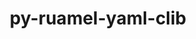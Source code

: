 ---
title: "py-ruamel-yaml-clib"
layout: cache
categories: [package, develop]
meta: {"versions": ["0.2.7"], "compilers": ["gcc@=11.1.0", "gcc@=11.4.0", "gcc@=9.4.0", "oneapi@=2023.2.1"], "oss": ["ubuntu20.04"], "platforms": ["linux"], "targets": ["aarch64", "ppc64le", "x86_64_v3"], "stacks": ["e4s", "e4s-arm", "e4s-oneapi", "e4s-power", "root"], "num_specs": 25, "num_specs_by_stack": {"e4s-arm": 5, "root": 25, "e4s-power": 8, "e4s": 8, "e4s-oneapi": 4}}
spec_details: [{"hash": "3s5s4swj3djilqul7b2jfio6hp6kybnl", "compiler": "gcc@=11.4.0", "versions": ["0.2.7"], "os": "ubuntu20.04", "platform": "linux", "target": "aarch64", "variants": ["build_system=python_pip"], "stacks": ["e4s-arm", "root"], "size": "-", "tarball": "https://binaries.spack.io/develop/build_cache/linux-ubuntu20.04-aarch64/gcc-11.4.0/py-ruamel-yaml-clib-0.2.7/linux-ubuntu20.04-aarch64-gcc-11.4.0-py-ruamel-yaml-clib-0.2.7-3s5s4swj3djilqul7b2jfio6hp6kybnl.spack"}, {"hash": "j7keany3g2wpyp6bta6xu723jme7mtdl", "compiler": "gcc@=11.4.0", "versions": ["0.2.7"], "os": "ubuntu20.04", "platform": "linux", "target": "aarch64", "variants": ["build_system=python_pip"], "stacks": ["e4s-arm", "root"], "size": "-", "tarball": "https://binaries.spack.io/develop/build_cache/linux-ubuntu20.04-aarch64/gcc-11.4.0/py-ruamel-yaml-clib-0.2.7/linux-ubuntu20.04-aarch64-gcc-11.4.0-py-ruamel-yaml-clib-0.2.7-j7keany3g2wpyp6bta6xu723jme7mtdl.spack"}, {"hash": "wxcuxktpr5s4nsehacrlrdf6pufkerlg", "compiler": "gcc@=11.4.0", "versions": ["0.2.7"], "os": "ubuntu20.04", "platform": "linux", "target": "aarch64", "variants": ["build_system=python_pip"], "stacks": ["e4s-arm", "root"], "size": "-", "tarball": "https://binaries.spack.io/develop/build_cache/linux-ubuntu20.04-aarch64/gcc-11.4.0/py-ruamel-yaml-clib-0.2.7/linux-ubuntu20.04-aarch64-gcc-11.4.0-py-ruamel-yaml-clib-0.2.7-wxcuxktpr5s4nsehacrlrdf6pufkerlg.spack"}, {"hash": "65vkrcmswkajo4ahrinqqwz2lfl6ug5d", "compiler": "gcc@=11.4.0", "versions": ["0.2.7"], "os": "ubuntu20.04", "platform": "linux", "target": "aarch64", "variants": ["build_system=python_pip"], "stacks": ["e4s-arm", "root"], "size": "-", "tarball": "https://binaries.spack.io/develop/build_cache/linux-ubuntu20.04-aarch64/gcc-11.4.0/py-ruamel-yaml-clib-0.2.7/linux-ubuntu20.04-aarch64-gcc-11.4.0-py-ruamel-yaml-clib-0.2.7-65vkrcmswkajo4ahrinqqwz2lfl6ug5d.spack"}, {"hash": "k5vh4kmzn3ivnsiffbwod2y6mazod3io", "compiler": "gcc@=11.4.0", "versions": ["0.2.7"], "os": "ubuntu20.04", "platform": "linux", "target": "aarch64", "variants": ["build_system=python_pip"], "stacks": ["e4s-arm", "root"], "size": "-", "tarball": "https://binaries.spack.io/develop/build_cache/linux-ubuntu20.04-aarch64/gcc-11.4.0/py-ruamel-yaml-clib-0.2.7/linux-ubuntu20.04-aarch64-gcc-11.4.0-py-ruamel-yaml-clib-0.2.7-k5vh4kmzn3ivnsiffbwod2y6mazod3io.spack"}, {"hash": "7q7o3tiz6lzy5ipnfzxiigfomtoorl3s", "compiler": "gcc@=11.1.0", "versions": ["0.2.7"], "os": "ubuntu20.04", "platform": "linux", "target": "ppc64le", "variants": ["build_system=python_pip"], "stacks": ["root", "e4s-power"], "size": "-", "tarball": "https://binaries.spack.io/develop/build_cache/linux-ubuntu20.04-ppc64le/gcc-11.1.0/py-ruamel-yaml-clib-0.2.7/linux-ubuntu20.04-ppc64le-gcc-11.1.0-py-ruamel-yaml-clib-0.2.7-7q7o3tiz6lzy5ipnfzxiigfomtoorl3s.spack"}, {"hash": "zk2a2zuzdtw6v6vlfdxaibydrn3xpdmn", "compiler": "gcc@=11.1.0", "versions": ["0.2.7"], "os": "ubuntu20.04", "platform": "linux", "target": "ppc64le", "variants": ["build_system=python_pip"], "stacks": ["root", "e4s-power"], "size": "-", "tarball": "https://binaries.spack.io/develop/build_cache/linux-ubuntu20.04-ppc64le/gcc-11.1.0/py-ruamel-yaml-clib-0.2.7/linux-ubuntu20.04-ppc64le-gcc-11.1.0-py-ruamel-yaml-clib-0.2.7-zk2a2zuzdtw6v6vlfdxaibydrn3xpdmn.spack"}, {"hash": "3zl3qr3z5jglpiz62uhjtiogkwp6vs2l", "compiler": "gcc@=11.1.0", "versions": ["0.2.7"], "os": "ubuntu20.04", "platform": "linux", "target": "ppc64le", "variants": ["build_system=python_pip"], "stacks": ["root", "e4s-power"], "size": "-", "tarball": "https://binaries.spack.io/develop/build_cache/linux-ubuntu20.04-ppc64le/gcc-11.1.0/py-ruamel-yaml-clib-0.2.7/linux-ubuntu20.04-ppc64le-gcc-11.1.0-py-ruamel-yaml-clib-0.2.7-3zl3qr3z5jglpiz62uhjtiogkwp6vs2l.spack"}, {"hash": "fg7gdsx743llv4mcbwssovd4dud4ojrn", "compiler": "gcc@=11.1.0", "versions": ["0.2.7"], "os": "ubuntu20.04", "platform": "linux", "target": "ppc64le", "variants": ["build_system=python_pip"], "stacks": ["root", "e4s-power"], "size": "-", "tarball": "https://binaries.spack.io/develop/build_cache/linux-ubuntu20.04-ppc64le/gcc-11.1.0/py-ruamel-yaml-clib-0.2.7/linux-ubuntu20.04-ppc64le-gcc-11.1.0-py-ruamel-yaml-clib-0.2.7-fg7gdsx743llv4mcbwssovd4dud4ojrn.spack"}, {"hash": "jgvmsg75fmhcicys2ulx6skzcr64qqxr", "compiler": "gcc@=9.4.0", "versions": ["0.2.7"], "os": "ubuntu20.04", "platform": "linux", "target": "ppc64le", "variants": ["build_system=python_pip"], "stacks": ["root", "e4s-power"], "size": "-", "tarball": "https://binaries.spack.io/develop/build_cache/linux-ubuntu20.04-ppc64le/gcc-9.4.0/py-ruamel-yaml-clib-0.2.7/linux-ubuntu20.04-ppc64le-gcc-9.4.0-py-ruamel-yaml-clib-0.2.7-jgvmsg75fmhcicys2ulx6skzcr64qqxr.spack"}, {"hash": "yfgnplyw43snoezu5l7fan7jk4gjmqau", "compiler": "gcc@=9.4.0", "versions": ["0.2.7"], "os": "ubuntu20.04", "platform": "linux", "target": "ppc64le", "variants": ["build_system=python_pip"], "stacks": ["root", "e4s-power"], "size": "-", "tarball": "https://binaries.spack.io/develop/build_cache/linux-ubuntu20.04-ppc64le/gcc-9.4.0/py-ruamel-yaml-clib-0.2.7/linux-ubuntu20.04-ppc64le-gcc-9.4.0-py-ruamel-yaml-clib-0.2.7-yfgnplyw43snoezu5l7fan7jk4gjmqau.spack"}, {"hash": "tfzlsitb5uk77jvt7tpcf3g2scvgpniv", "compiler": "gcc@=9.4.0", "versions": ["0.2.7"], "os": "ubuntu20.04", "platform": "linux", "target": "ppc64le", "variants": ["build_system=python_pip"], "stacks": ["root", "e4s-power"], "size": "-", "tarball": "https://binaries.spack.io/develop/build_cache/linux-ubuntu20.04-ppc64le/gcc-9.4.0/py-ruamel-yaml-clib-0.2.7/linux-ubuntu20.04-ppc64le-gcc-9.4.0-py-ruamel-yaml-clib-0.2.7-tfzlsitb5uk77jvt7tpcf3g2scvgpniv.spack"}, {"hash": "3kauhybzdpwxy254s7nuxvhh2fvsaw7y", "compiler": "gcc@=9.4.0", "versions": ["0.2.7"], "os": "ubuntu20.04", "platform": "linux", "target": "ppc64le", "variants": ["build_system=python_pip"], "stacks": ["root", "e4s-power"], "size": "-", "tarball": "https://binaries.spack.io/develop/build_cache/linux-ubuntu20.04-ppc64le/gcc-9.4.0/py-ruamel-yaml-clib-0.2.7/linux-ubuntu20.04-ppc64le-gcc-9.4.0-py-ruamel-yaml-clib-0.2.7-3kauhybzdpwxy254s7nuxvhh2fvsaw7y.spack"}, {"hash": "twucsfos6hdxic4ug2y7jhstxxirwgzx", "compiler": "gcc@=11.1.0", "versions": ["0.2.7"], "os": "ubuntu20.04", "platform": "linux", "target": "x86_64_v3", "variants": ["build_system=python_pip"], "stacks": ["e4s", "root"], "size": "-", "tarball": "https://binaries.spack.io/develop/build_cache/linux-ubuntu20.04-x86_64_v3/gcc-11.1.0/py-ruamel-yaml-clib-0.2.7/linux-ubuntu20.04-x86_64_v3-gcc-11.1.0-py-ruamel-yaml-clib-0.2.7-twucsfos6hdxic4ug2y7jhstxxirwgzx.spack"}, {"hash": "bt7pflqo4wub4w7ci3i5zix65rerzuo3", "compiler": "gcc@=11.1.0", "versions": ["0.2.7"], "os": "ubuntu20.04", "platform": "linux", "target": "x86_64_v3", "variants": ["build_system=python_pip"], "stacks": ["e4s", "root"], "size": "-", "tarball": "https://binaries.spack.io/develop/build_cache/linux-ubuntu20.04-x86_64_v3/gcc-11.1.0/py-ruamel-yaml-clib-0.2.7/linux-ubuntu20.04-x86_64_v3-gcc-11.1.0-py-ruamel-yaml-clib-0.2.7-bt7pflqo4wub4w7ci3i5zix65rerzuo3.spack"}, {"hash": "vhz6lw3go236un3hbghecalalkp3sqmn", "compiler": "gcc@=11.1.0", "versions": ["0.2.7"], "os": "ubuntu20.04", "platform": "linux", "target": "x86_64_v3", "variants": ["build_system=python_pip"], "stacks": ["e4s", "root"], "size": "-", "tarball": "https://binaries.spack.io/develop/build_cache/linux-ubuntu20.04-x86_64_v3/gcc-11.1.0/py-ruamel-yaml-clib-0.2.7/linux-ubuntu20.04-x86_64_v3-gcc-11.1.0-py-ruamel-yaml-clib-0.2.7-vhz6lw3go236un3hbghecalalkp3sqmn.spack"}, {"hash": "ydavtk2sypl6rracnthm64aels6sax52", "compiler": "gcc@=11.1.0", "versions": ["0.2.7"], "os": "ubuntu20.04", "platform": "linux", "target": "x86_64_v3", "variants": ["build_system=python_pip"], "stacks": ["e4s", "root"], "size": "-", "tarball": "https://binaries.spack.io/develop/build_cache/linux-ubuntu20.04-x86_64_v3/gcc-11.1.0/py-ruamel-yaml-clib-0.2.7/linux-ubuntu20.04-x86_64_v3-gcc-11.1.0-py-ruamel-yaml-clib-0.2.7-ydavtk2sypl6rracnthm64aels6sax52.spack"}, {"hash": "jc6qelwvm44qsr5qstwsq4e7u2h6jnij", "compiler": "gcc@=11.4.0", "versions": ["0.2.7"], "os": "ubuntu20.04", "platform": "linux", "target": "x86_64_v3", "variants": ["build_system=python_pip"], "stacks": ["e4s", "root"], "size": "-", "tarball": "https://binaries.spack.io/develop/build_cache/linux-ubuntu20.04-x86_64_v3/gcc-11.4.0/py-ruamel-yaml-clib-0.2.7/linux-ubuntu20.04-x86_64_v3-gcc-11.4.0-py-ruamel-yaml-clib-0.2.7-jc6qelwvm44qsr5qstwsq4e7u2h6jnij.spack"}, {"hash": "tlyx4rzbasgfild6wbul4js227xpoyp6", "compiler": "gcc@=11.4.0", "versions": ["0.2.7"], "os": "ubuntu20.04", "platform": "linux", "target": "x86_64_v3", "variants": ["build_system=python_pip"], "stacks": ["e4s", "root"], "size": "-", "tarball": "https://binaries.spack.io/develop/build_cache/linux-ubuntu20.04-x86_64_v3/gcc-11.4.0/py-ruamel-yaml-clib-0.2.7/linux-ubuntu20.04-x86_64_v3-gcc-11.4.0-py-ruamel-yaml-clib-0.2.7-tlyx4rzbasgfild6wbul4js227xpoyp6.spack"}, {"hash": "cfgud6esgfnl7upiqng6wox6tgmb5p56", "compiler": "gcc@=11.4.0", "versions": ["0.2.7"], "os": "ubuntu20.04", "platform": "linux", "target": "x86_64_v3", "variants": ["build_system=python_pip"], "stacks": ["e4s", "root"], "size": "-", "tarball": "https://binaries.spack.io/develop/build_cache/linux-ubuntu20.04-x86_64_v3/gcc-11.4.0/py-ruamel-yaml-clib-0.2.7/linux-ubuntu20.04-x86_64_v3-gcc-11.4.0-py-ruamel-yaml-clib-0.2.7-cfgud6esgfnl7upiqng6wox6tgmb5p56.spack"}, {"hash": "dl4a3k2af2wnklrs6fadqtkfzhb6hem6", "compiler": "gcc@=11.4.0", "versions": ["0.2.7"], "os": "ubuntu20.04", "platform": "linux", "target": "x86_64_v3", "variants": ["build_system=python_pip"], "stacks": ["e4s", "root"], "size": "-", "tarball": "https://binaries.spack.io/develop/build_cache/linux-ubuntu20.04-x86_64_v3/gcc-11.4.0/py-ruamel-yaml-clib-0.2.7/linux-ubuntu20.04-x86_64_v3-gcc-11.4.0-py-ruamel-yaml-clib-0.2.7-dl4a3k2af2wnklrs6fadqtkfzhb6hem6.spack"}, {"hash": "nic5534hftocqn42qhohh7cd7i3wr7qf", "compiler": "oneapi@=2023.2.1", "versions": ["0.2.7"], "os": "ubuntu20.04", "platform": "linux", "target": "x86_64_v3", "variants": ["build_system=python_pip"], "stacks": ["root", "e4s-oneapi"], "size": "-", "tarball": "https://binaries.spack.io/develop/build_cache/linux-ubuntu20.04-x86_64_v3/oneapi-2023.2.1/py-ruamel-yaml-clib-0.2.7/linux-ubuntu20.04-x86_64_v3-oneapi-2023.2.1-py-ruamel-yaml-clib-0.2.7-nic5534hftocqn42qhohh7cd7i3wr7qf.spack"}, {"hash": "ecamlliuzkasxiqviq3v4lq43j3cucdt", "compiler": "oneapi@=2023.2.1", "versions": ["0.2.7"], "os": "ubuntu20.04", "platform": "linux", "target": "x86_64_v3", "variants": ["build_system=python_pip"], "stacks": ["root", "e4s-oneapi"], "size": "-", "tarball": "https://binaries.spack.io/develop/build_cache/linux-ubuntu20.04-x86_64_v3/oneapi-2023.2.1/py-ruamel-yaml-clib-0.2.7/linux-ubuntu20.04-x86_64_v3-oneapi-2023.2.1-py-ruamel-yaml-clib-0.2.7-ecamlliuzkasxiqviq3v4lq43j3cucdt.spack"}, {"hash": "ju6tu376pae6tjaztvafns2wjwez2bn7", "compiler": "oneapi@=2023.2.1", "versions": ["0.2.7"], "os": "ubuntu20.04", "platform": "linux", "target": "x86_64_v3", "variants": ["build_system=python_pip"], "stacks": ["root", "e4s-oneapi"], "size": "-", "tarball": "https://binaries.spack.io/develop/build_cache/linux-ubuntu20.04-x86_64_v3/oneapi-2023.2.1/py-ruamel-yaml-clib-0.2.7/linux-ubuntu20.04-x86_64_v3-oneapi-2023.2.1-py-ruamel-yaml-clib-0.2.7-ju6tu376pae6tjaztvafns2wjwez2bn7.spack"}, {"hash": "k6qnh3phznu2mnvv2kvsgtuqhbxjo3ty", "compiler": "oneapi@=2023.2.1", "versions": ["0.2.7"], "os": "ubuntu20.04", "platform": "linux", "target": "x86_64_v3", "variants": ["build_system=python_pip"], "stacks": ["root", "e4s-oneapi"], "size": "-", "tarball": "https://binaries.spack.io/develop/build_cache/linux-ubuntu20.04-x86_64_v3/oneapi-2023.2.1/py-ruamel-yaml-clib-0.2.7/linux-ubuntu20.04-x86_64_v3-oneapi-2023.2.1-py-ruamel-yaml-clib-0.2.7-k6qnh3phznu2mnvv2kvsgtuqhbxjo3ty.spack"}]
---